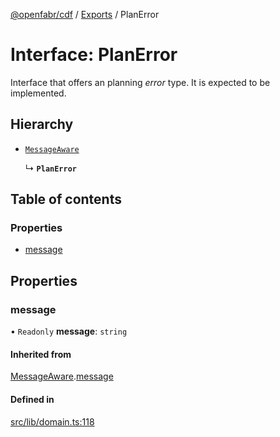 [@openfabr/cdf](../README.md) / [Exports](../modules.md) / PlanError

# Interface: PlanError

Interface that offers an planning *error* type.
It is expected to be implemented.

## Hierarchy

- [`MessageAware`](MessageAware.md)

  ↳ **`PlanError`**

## Table of contents

### Properties

- [message](PlanError.md#message)

## Properties

### message

• `Readonly` **message**: `string`

#### Inherited from

[MessageAware](MessageAware.md).[message](MessageAware.md#message)

#### Defined in

[src/lib/domain.ts:118](https://github.com/openfabr/cdf/blob/eefa4b7/core/typescript/src/lib/domain.ts#L118)
